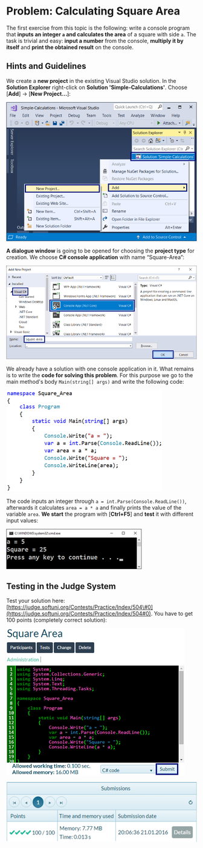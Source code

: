 # Problem: Calculating Square Area

The first exercise from this topic is the following: write a console program that **inputs an integer **`a`** and calculates the area** of a square with side `a`. The task is trivial and easy: **input a number** from the console, **multiply it by itself** and **print the obtained result** on the console.

## Hints and Guidelines

We create a **new project** in the existing Visual Studio solution. In the **Solution Explorer** right-click on **Solution 'Simple-Calculations'**. Choose \[**Add**\] -&gt; \[**New Project…**\]:

![](/assets/chapter-2-images/01.Square-area-01.png)

**A dialogue window** is going to be opened for choosing the **project type** for creation. We choose **C\# console application** with name “Square-Area”:

![](/assets/chapter-2-images/01.Square-area-02.png)

We already have a solution with one console application in it. What remains is to write the **code for solving this problem**. For this purpose we go to the main method's body `Main(string[] args)` and write the following code:

![](/assets/chapter-2-images/01.Square-area-03.png)

The code inputs an integer through `a = int.Parse(Console.ReadLine())`, afterwards it calculates  `area = a * a` and finally prints the value of the variable `area`. **We start** the program with \[**Ctrl+F5**\] and **test** it with different input values:

![](/assets/chapter-2-images/01.Square-area-04.png)

## Testing in the Judge System

Test your solution here:  [https://judge.softuni.org/Contests/Practice/Index/504\#0](https://judge.softuni.org/Contests/Practice/Index/504#0). You have to get 100 points \(completely correct solution\):

![](/assets/chapter-2-images/01.Square-area-05.png)

![](/assets/chapter-2-images/01.Square-area-06.png)

